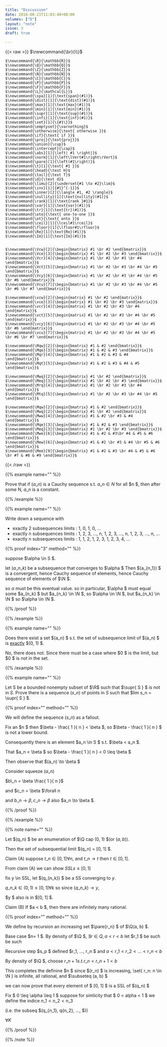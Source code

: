```yaml
---
title: "Discussion"
date: 2018-08-21T11:03:48+08:00
volumes: ["D"]
layout: "note"
issue: 3
draft: true

---
```



<!--more-->

<div class="latex-macros">
  {{< raw >}}
    $\newcommand{\br}{\\}$

    $\newcommand{\R}{\mathbb{R}}$
    $\newcommand{\Q}{\mathbb{Q}}$
    $\newcommand{\Z}{\mathbb{Z}}$
    $\newcommand{\N}{\mathbb{N}}$
    $\newcommand{\C}{\mathbb{C}}$
    $\newcommand{\P}{\mathbb{P}}$
    $\newcommand{\F}{\mathbb{F}}$
    $\newcommand{\L}{\mathcal{L}}$
    $\newcommand{\spa}[1]{\text{span}(#1)}$
    $\newcommand{\dist}[1]{\text{dist}(#1)}$
    $\newcommand{\max}[1]{\text{max}(#1)}$
    $\newcommand{\min}[1]{\text{min}(#1)}$
    $\newcommand{\supr}[1]{\text{sup}(#1)}$
    $\newcommand{\infi}[1]{\text{inf}(#1)}$
    $\newcommand{\set}[1]{\{#1\}}$
    $\newcommand{\emptyset}{\varnothing}$
    $\newcommand{\otherwise}{\text{ otherwise }}$
    $\newcommand{\if}{\text{ if }}$
    $\newcommand{\proj}{\text{proj}}$
    $\newcommand{\union}{\cup}$
    $\newcommand{\intercept}{\cap}$
    $\newcommand{\abs}[1]{\left| #1 \right|}$
    $\newcommand{\norm}[1]{\left\lVert#1\right\rVert}$
    $\newcommand{\pare}[1]{\left(#1\right)}$
    $\newcommand{\t}[1]{\text{ #1 }}$
    $\newcommand{\head}{\text H}$
    $\newcommand{\tail}{\text T}$
    $\newcommand{\d}{\text d}$
    $\newcommand{\limu}[2]{\underset{#1 \to #2}\lim}$
    $\newcommand{\inv}[1]{{#1}^{-1}}$
    $\newcommand{\inner}[2]{\langle #1, #2 \rangle}$
    $\newcommand{\nullity}[1]{\text{nullity}(#1)}$
    $\newcommand{\rank}[1]{\text{rank }#1}$
    $\newcommand{\var}[1]{\text{var}(#1)}$
    $\newcommand{\tr}[1]{\text{tr}(#1)}$
    $\newcommand{\oto}{\text{ one-to-one }}$
    $\newcommand{\ot}{\text{ onto }}$
    $\newcommand{\ceil}[1]{\lceil#1\rceil}$
    $\newcommand{\floor}[1]{\lfloor#1\rfloor}$
    $\newcommand{\Re}[1]{\text{Re}(#1)}$
    $\newcommand{\Im}[1]{\text{Im}(#1)}$


    $\newcommand{\Vcw}[2]{\begin{bmatrix} #1 \br #2 \end{bmatrix}}$
    $\newcommand{\Vce}[3]{\begin{bmatrix} #1 \br #2 \br #3 \end{bmatrix}}$
    $\newcommand{\Vcr}[4]{\begin{bmatrix} #1 \br #2 \br #3 \br #4 \end{bmatrix}}$
    $\newcommand{\Vct}[5]{\begin{bmatrix} #1 \br #2 \br #3 \br #4 \br #5 \end{bmatrix}}$
    $\newcommand{\Vcy}[6]{\begin{bmatrix} #1 \br #2 \br #3 \br #4 \br #5 \br #6 \end{bmatrix}}$
    $\newcommand{\Vcu}[7]{\begin{bmatrix} #1 \br #2 \br #3 \br #4 \br #5 \br #6 \br #7 \end{bmatrix}}$

    $\newcommand{\vcw}[2]{\begin{matrix} #1 \br #2 \end{matrix}}$
    $\newcommand{\vce}[3]{\begin{matrix} #1 \br #2 \br #3 \end{matrix}}$
    $\newcommand{\vcr}[4]{\begin{matrix} #1 \br #2 \br #3 \br #4 \end{matrix}}$
    $\newcommand{\vct}[5]{\begin{matrix} #1 \br #2 \br #3 \br #4 \br #5 \end{matrix}}$
    $\newcommand{\vcy}[6]{\begin{matrix} #1 \br #2 \br #3 \br #4 \br #5 \br #6 \end{matrix}}$
    $\newcommand{\vcu}[7]{\begin{matrix} #1 \br #2 \br #3 \br #4 \br #5 \br #6 \br #7 \end{matrix}}$

    $\newcommand{\Mqw}[2]{\begin{bmatrix} #1 & #2 \end{bmatrix}}$
    $\newcommand{\Mqe}[3]{\begin{bmatrix} #1 & #2 & #3 \end{bmatrix}}$
    $\newcommand{\Mqr}[4]{\begin{bmatrix} #1 & #2 & #3 & #4 \end{bmatrix}}$
    $\newcommand{\Mqt}[5]{\begin{bmatrix} #1 & #2 & #3 & #4 & #5 \end{bmatrix}}$

    $\newcommand{\Mwq}[2]{\begin{bmatrix} #1 \br #2 \end{bmatrix}}$
    $\newcommand{\Meq}[3]{\begin{bmatrix} #1 \br #2 \br #3 \end{bmatrix}}$
    $\newcommand{\Mrq}[4]{\begin{bmatrix} #1 \br #2 \br #3 \br #4 \end{bmatrix}}$
    $\newcommand{\Mtq}[5]{\begin{bmatrix} #1 \br #2 \br #3 \br #4 \br #5 \end{bmatrix}}$

    $\newcommand{\Mqw}[2]{\begin{bmatrix} #1 & #2 \end{bmatrix}}$
    $\newcommand{\Mwq}[2]{\begin{bmatrix} #1 \br #2 \end{bmatrix}}$
    $\newcommand{\Mww}[4]{\begin{bmatrix} #1 & #2 \br #3 & #4 \end{bmatrix}}$
    $\newcommand{\Mqe}[3]{\begin{bmatrix} #1 & #2 & #3 \end{bmatrix}}$
    $\newcommand{\Meq}[3]{\begin{bmatrix} #1 \br #2 \br #3 \end{bmatrix}}$
    $\newcommand{\Mwe}[6]{\begin{bmatrix} #1 & #2 & #3\br #4 & #5 & #6 \end{bmatrix}}$
    $\newcommand{\Mew}[6]{\begin{bmatrix} #1 & #2 \br #3 & #4 \br #5 & #6 \end{bmatrix}}$
    $\newcommand{\Mee}[9]{\begin{bmatrix} #1 & #2 & #3 \br #4 & #5 & #6 \br #7 & #8 & #9 \end{bmatrix}}$
  {{< /raw >}}
</div>

{{% example name="" %}}

Prove that if $(a\_n)$ is a Cauchy sequence s.t. $a\_n \in N$ for all $n $, then after some N, $a\_n$ is a constant.

{{% /example %}}

{{% example name="" %}}

Write down a sequence with

- exactly 2 subsequences limits : 1, 0, 1, 0, ...
- exactly n subsequences limits : 1, 2, 3, ..., n, 1, 2, 3, ..., n, 1, 2, 3, ..., n, ...
- exactly n subsequences limits : 1, 1, 2, 1, 2, 3, 1, 2, 3, 4, ...

{{% proof index="3" method="" %}}

suppose $\alpha \in S $.

let $(a\_{n\_k})$ be a subsequence that converges to $\alpha $ Then $(a\_{n\_1}) $ is a convergent, hence Cauchy sequence of elements, hence Cauchy sequence of elements of $\N $.

so $\alpha$ must be this eventual value. so in particular, $\alpha $ must equal some $a\_{n\_k} $ but $a\_{n\_k} \in \N $, so $\alpha \in \N $, but $a\_{n\_k} \in \N $ so $\alpha \in \N $.

{{% /proof %}}




{{% /example %}}


{{% example name="" %}}

Does there exist a set $(a\_n) $ s.t. the set of subsequence limit of $(a\_n) $ is <u>exactly</u> $(0, 1) $.

No, there does not. Since there must be a case where $0 $ is the limit, but $0 $ is not in the set.

{{% /example %}}

{{% example name="" %}}

Let S be a bounded nonempty subset of $\R$ such that $\supr{ S } $ is not in $S$. Prove there is a sequence $(s\_n)$ of points in $S$ such that $lim s\_n = \supr{ S } $.

{{% proof index="" method="" %}}

We will define the sequence $(s\_n)$ as a fallout.

Fix an $n $ then $\beta - \frac{ 1 }{ n } < \beta $, so $\beta - \frac{ 1 }{ n } $ is not a lower bound.

Consequently there is an element $a\_n \in S $ s.t. $\beta < a\_n $.

That $a\_n < \beta $ so $\beta - \frac{ 1 }{ n } < 0 \leq \beta $

Then observe that $(a\_n) \to \beta $

Consider squeeze $(a\_n)$

$b\_n = \beta \frac{ 1 }{ n }$

and $c\_n = \beta $\forall n

and $b\_n \to \beta, c\_n \to \beta$ also $a\_n \to \beta $.

{{% /proof %}}

{{% /example %}}

{{% note name="" %}}

Let $(q\_n) $ be an enumeration of $\Q cap (0, 1) $(or $(a, b)$).

Then the set of subsequential limit $(q\_n) = [0, 1] $.

Claim (A) suppose $t\_n \in [0, 1] \forall n$, and $t\_n \to t$ then $t \in [0, 1]$.

From claim (A) we can show $SSLs \leq [0, 1]$

fix y \in SSL, let $(q\_{n\_k}) $ be a SS converging to $y$.

$q\_{n\_k} \in (0, 1) \leq [0, 1] \forall k$ so since $(q\_{n\_k}) \to y$,

$y $ also is in $[0, 1] $.

Claim (B) If $a < b $, then there are infinitely many rational.


{{% proof index="" method="" %}}

We define by recursion an increasing set $\pare{r\_n} $ of  $\Q(a, b) $.

Base case $n= 1 $. By density of $\Q $, $\exists r \in Q, a < r < b$ let $r\_1 $ be such be such

Recursive step $s\_p $ defined $r\_1, ..., r\_n $ and $a< r\_1 <r\_2 < ... < r\_n < b$

By density of $\Q $, choose $r\_{n + 1} s.t. r\_n < r\_{n + 1} < b$


This completes the definine $n $ since $(r\_n) $ is increasing, \set{ r\_n: n \in \N } is infinite, all rational, and $\subseteq (a, b) $

we can now prove that every element of $ [0, 1] $ is a SSL of $(q\_n) $

Fix $ 0 \leq \alpha \leq 1 $ suppose for simlicity that $ 0 < alpha < 1 $ we define the indice $n\_1 < n\_2 < n\_3$

(i.e. the subseq $(q\_{n\_1}, q{n\_2}, ..., $))

$\forall K$

{{% /proof %}}


{{% /note %}}
